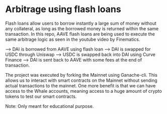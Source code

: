 # Arbitrage using flash loans


Flash loans allow users to borrow instantly a large sum of money without any collateral, as long as the borrowed money is returned within the same transaction. In this repo, AAVE flash loans are being used to execute the same arbitrage logic as seen in the youtube video by Finematics.

--> DAI is borrowed from AAVE using flash loan 
--> DAI is swapped for USDC through Uniswap
--> USDC is swapped back into DAI using Curve Finance
--> DAI is sent back to AAVE with some fees at the end of transaction.

The project was executed by forking the Mainnet using Ganache-cli. This allows us to interact with smart contracts on the Mainnet without sending actual transactions to the mainnet. One more benefit is that we can have access to the Whale accounts, meaning access to a huge amount of crypto tokens to test our smart contracts.

Note: Only meant for educational purpose. 
